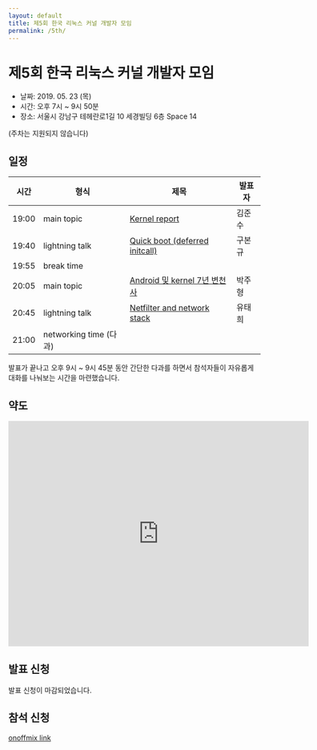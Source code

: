 ```yaml
---
layout: default
title: 제5회 한국 리눅스 커널 개발자 모임
permalink: /5th/
---
```


# 제5회 한국 리눅스 커널 개발자 모임

* 날짜: 2019. 05. 23 (목)
* 시간: 오후 7시 ~ 9시 50분
* 장소: 서울시 강남구 테헤란로1길 10 세경빌딩 6층 Space 14

(주차는 지원되지 않습니다)

## 일정

| 시간 | 형식 | 제목 | 발표자 |
|----|----|----|----|
| 19:00 | main topic | [Kernel report](session-01/) | 김준수 |
| 19:40 | lightning talk | [Quick boot (deferred initcall)](lightning-01/) | 구본규 |
| 19:55 | break time | | |
| 20:05 | main topic | [Android 및 kernel 7년 변천사](session-02/) | 박주형 |
| 20:45 | lightning talk | [Netfilter and network stack](lightning-02/) | 유태희 |
| 21:00 | networking time (다과) | | |

발표가 끝나고 오후 9시 ~ 9시 45분 동안 간단한 다과를 하면서 참석자들이
자유롭게 대화를 나눠보는 시간을 마련했습니다.

## 약도

<iframe src="https://www.google.com/maps/embed?pb=!1m18!1m12!1m3!1d3165.3813068958966!2d127.0260237156785!3d37.49892393575433!2m3!1f0!2f0!3f0!3m2!1i1024!2i768!4f13.1!3m3!1m2!1s0x357ca159c6933cb5%3A0x86c77fee3208529c!2z7ISc7Jq47Yq567OE7IucIOqwleuCqOq1rCDsl63sgrzrj5kg7YWM7Zek656A66GcMeq4uCAxMA!5e0!3m2!1sko!2skr!4v1556861077691!5m2!1sko!2skr" width="600" height="450" frameborder="0" style="border:0" allowfullscreen></iframe>

## 발표 신청
발표 신청이 마감되었습니다.

## 참석 신청
[onoffmix link](https://www.onoffmix.com/event/178349)

